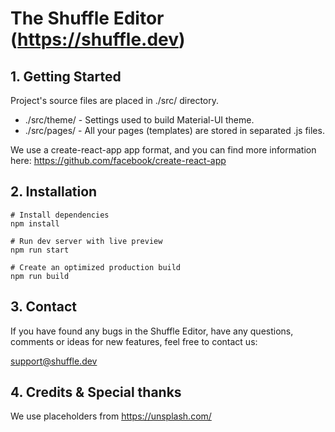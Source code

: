 # The Shuffle Editor (https://shuffle.dev)

## 1. Getting Started

Project's source files are placed in ./src/ directory. 

* ./src/theme/ - Settings used to build Material-UI theme.
* ./src/pages/ - All your pages (templates) are stored in separated .js files.

We use a create-react-app app format, and you can find more information here: 
https://github.com/facebook/create-react-app

## 2. Installation

```
# Install dependencies
npm install 

# Run dev server with live preview
npm run start

# Create an optimized production build
npm run build
```

## 3. Contact

If you have found any bugs in the Shuffle Editor, have any questions, 
comments or ideas for new features, feel free to contact us:

support@shuffle.dev

## 4. Credits & Special thanks

We use placeholders from https://unsplash.com/
